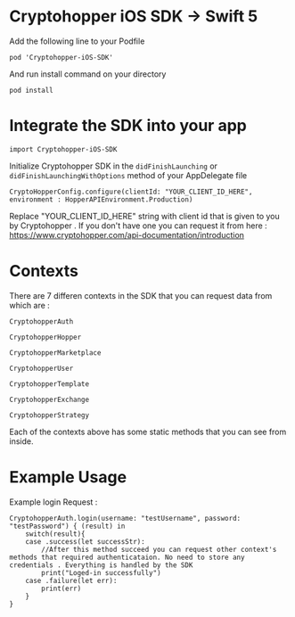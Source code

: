 # Cryptohopper iOS SDK -> Swift 5

Add the following line to your Podfile 

```
pod 'Cryptohopper-iOS-SDK'
```

And run install command on your directory

```
pod install
```

# Integrate the SDK into your app


```
import Cryptohopper-iOS-SDK
```

Initialize Cryptohopper SDK in the `didFinishLaunching` or `didFinishLaunchingWithOptions` method of your AppDelegate file

```
CryptoHopperConfig.configure(clientId: "YOUR_CLIENT_ID_HERE", environment : HopperAPIEnvironment.Production)
```

Replace "YOUR_CLIENT_ID_HERE" string with client id that is given to you by Cryptohopper . If you don't have one you can request it from here : https://www.cryptohopper.com/api-documentation/introduction

# Contexts

There are 7 differen contexts in the SDK that you can request data from which are :

```
CryptohopperAuth
```

```
CryptohopperHopper
```

```
CryptohopperMarketplace
```

```
CryptohopperUser
```

```
CryptohopperTemplate
```

```
CryptohopperExchange
```

```
CryptohopperStrategy
```

Each of the contexts above has some static methods that you can see from inside.

# Example Usage

Example login Request :

```
CryptohopperAuth.login(username: "testUsername", password: "testPassword") { (result) in
    switch(result){
    case .success(let successStr):
        //After this method succeed you can request other context's methods that required authenticataion. No need to store any credentials . Everything is handled by the SDK
        print("Loged-in successfully")
    case .failure(let err):
        print(err)
    }
}
```
